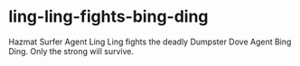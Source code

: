 # ling-ling-fights-bing-ding
Hazmat Surfer Agent Ling Ling fights the deadly Dumpster Dove Agent Bing Ding. Only the strong will survive.
